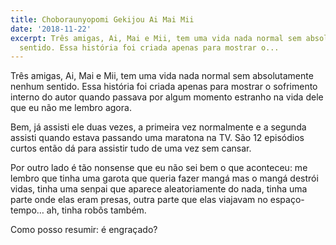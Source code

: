 ```yaml
---
title: Choboraunyopomi Gekijou Ai Mai Mii
date: '2018-11-22'
excerpt: Três amigas, Ai, Mai e Mii, tem uma vida nada normal sem absolutamente nenhum
  sentido. Essa história foi criada apenas para mostrar o...
---
```




Três amigas, Ai, Mai e Mii, tem uma vida nada normal sem absolutamente nenhum sentido. Essa história foi criada apenas para mostrar o sofrimento interno do autor quando passava por algum momento estranho na vida dele que eu não me lembro agora.

Bem, já assisti ele duas vezes, a primeira vez normalmente e a segunda assisti quando estava passando uma maratona na TV. São 12 episódios curtos então dá para assistir tudo de uma vez sem cansar.

Por outro lado é tão nonsense que eu não sei bem o que aconteceu: me lembro que tinha uma garota que queria fazer mangá mas o mangá destrói vidas, tinha uma senpai que aparece aleatoriamente do nada, tinha uma parte onde elas eram presas, outra parte que elas viajavam no espaço-tempo… ah, tinha robôs também.

Como posso resumir: é engraçado?